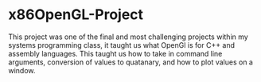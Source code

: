 # x86OpenGL-Project
This project was one of the final and most challenging projects within my systems programming class, it taught us what OpenGl is for C++ and assembly languages. This taught us how to take in command line arguments, conversion of values to quatanary, and how to plot values on a window.
